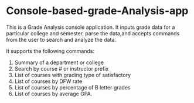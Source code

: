 # Console-based-grade-Analysis-app

This is a Grade Analysis console application. It inputs grade data for a particular college and semester, parse the data,and accepts  commands from the user to search and analyze the data.

It supports the following commands:

1. Summary of a department or college
2. Search by course # or instructor prefix
3. List of courses with grading type of satisfactory
4. List of courses by DFW rate
5. List of courses by percentage of B letter grades
6. List of courses by average GPA.

